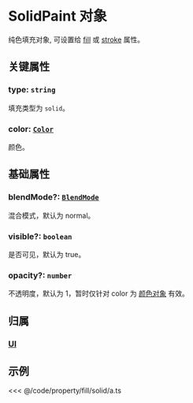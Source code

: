 <script setup>
import Case from '/component/Case.vue'
</script>

# SolidPaint 对象

纯色填充对象, 可设置给 [fill](/reference/property/fill) 或 [stroke](/reference/property/stroke) 属性。

<case name="SolidFill"  editor=false></case>

## 关键属性

### type: `string`

填充类型为 `solid`。

### color: [`Color`](/reference/interface/ui/Color.md)

颜色。

## 基础属性

### blendMode?: [`BlendMode`](/reference/property/blendMode.md)

混合模式，默认为 normal。

### visible?: `boolean`

是否可见，默认为 true。

### opacity?: `number`

不透明度，默认为 1，暂时仅针对 color 为 [颜色对象](/reference/interface/ui/Color.md#rgb) 有效。

## 归属

### [UI](/reference/display/UI.md)

## 示例

<case name="SolidFill" index=0 editor=false></case>

<<< @/code/property/fill/solid/a.ts
